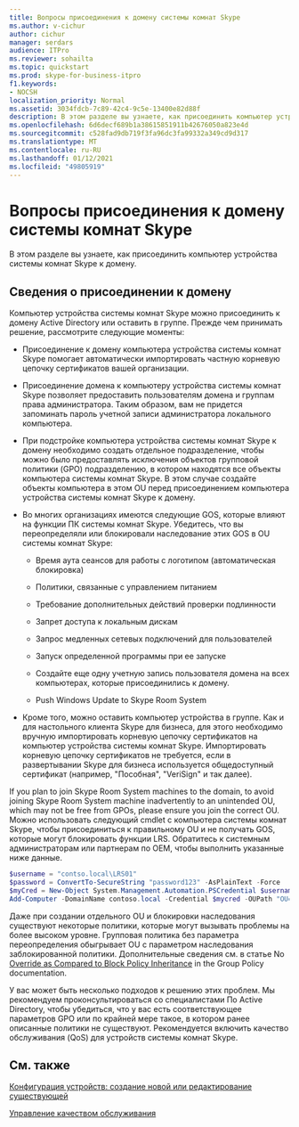 ```yaml
---
title: Вопросы присоединения к домену системы комнат Skype
ms.author: v-cichur
author: cichur
manager: serdars
audience: ITPro
ms.reviewer: sohailta
ms.topic: quickstart
ms.prod: skype-for-business-itpro
f1.keywords:
- NOCSH
localization_priority: Normal
ms.assetid: 3034fdcb-7c89-42c4-9c5e-13400e82d88f
description: В этом разделе вы узнаете, как присоединить компьютер устройства системы комнат Skype к домену.
ms.openlocfilehash: 6d6decf689b1a38615851911b42676050a823e4d
ms.sourcegitcommit: c528fad9db719f3fa96dc3fa99332a349cd9d317
ms.translationtype: MT
ms.contentlocale: ru-RU
ms.lasthandoff: 01/12/2021
ms.locfileid: "49805919"
---
```

# <a name="skype-room-system-domain-joining-considerations"></a>Вопросы присоединения к домену системы комнат Skype
 
В этом разделе вы узнаете, как присоединить компьютер устройства системы комнат Skype к домену.
  
## <a name="domain-joining-considerations"></a>Сведения о присоединении к домену

Компьютер устройства системы комнат Skype можно присоединить к домену Active Directory или оставить в группе. Прежде чем принимать решение, рассмотрите следующие моменты:
  
- Присоединение к домену компьютера устройства системы комнат Skype помогает автоматически импортировать частную корневую цепочку сертификатов вашей организации.
    
- Присоединение домена к компьютеру устройства системы комнат Skype позволяет предоставить пользователям домена и группам права администратора. Таким образом, вам не придется запоминать пароль учетной записи администратора локального компьютера.
    
- При подстройке компьютера устройства системы комнат Skype к домену необходимо создать отдельное подразделение, чтобы можно было предоставлять исключения объектов групповой политики (GPO) подразделению, в котором находятся все объекты компьютера системы комнат Skype. В этом случае создайте объекты компьютера в этом OU перед присоединением компьютера устройства системы комнат Skype к домену.
    
- Во многих организациях имеются следующие GOS, которые влияют на функции ПК системы комнат Skype. Убедитесь, что вы переопределяли или блокировали наследование этих GOS в OU системы комнат Skype: 
    
  - Время аута сеансов для работы с логотипом (автоматическая блокировка)
    
  - Политики, связанные с управлением питанием
    
  - Требование дополнительных действий проверки подлинности
    
  - Запрет доступа к локальным дискам
    
  - Запрос медленных сетевых подключений для пользователей
    
  - Запуск определенной программы при ее запуске
    
  - Создайте еще одну учетную запись пользователя домена на всех компьютерах, которые присоединились к домену.
    
  - Push Windows Update to Skype Room System
    
- Кроме того, можно оставить компьютер устройства в группе. Как и для настольного клиента Skype для бизнеса, для этого необходимо вручную импортировать корневую цепочку сертификатов на компьютер устройства системы комнат Skype. Импортировать корневую цепочку сертификатов не требуется, если в развертывании Skype для бизнеса используется общедоступный сертификат (например, "Пособная", "VeriSign" и так далее). 
    
If you plan to join Skype Room System machines to the domain, to avoid joining Skype Room System machine inadvertently to an unintended OU, which may not be free from GPOs, please ensure you join the correct OU. Можно использовать следующий cmdlet с компьютера системы комнат Skype, чтобы присоединиться к правильному OU и не получать GOS, которые могут блокировать функции LRS. Обратитесь к системным администраторам или партнерам по OEM, чтобы выполнить указанные ниже данные.
  
```powershell
$username = "contso.local\LRS01"
$password = ConvertTo-SecureString "password123" -AsPlainText -Force
$myCred = New-Object System.Management.Automation.PSCredential $username, $password
Add-Computer -DomainName contoso.local -Credential $mycred -OUPath "OU=LyncRoomSystem,OU=Resources,DC=CONTOSO,DC=LOCAL"
```

Даже при создании отдельного OU и блокировки наследования существуют некоторые политики, которые могут вызывать проблемы на более высоком уровне. Групповая политика без параметра переопределения обыгрывает OU с параметром наследования заблокированной политики. Дополнительные сведения см. в статье No [Override as Compared to Block Policy Inheritance](https://docs.microsoft.com/previous-versions/windows/it-pro/windows-2000-server/cc978255(v=technet.10)) in the Group Policy documentation.
  
У вас может быть несколько подходов к решению этих проблем. Мы рекомендуем проконсультироваться со специалистами По Active Directory, чтобы убедиться, что у вас есть соответствующее параметров GPO или по крайней мере такое, в котором ранее описанные политики не существуют. Рекомендуется включить качество обслуживания (QoS) для устройств системы комнат Skype.

## <a name="see-also"></a>См. также
  
[Конфигурация устройств: создание новой или редактирование существующей](../../help-topics/help-lscp/device-configuration-create-new-or-edit-existing.md)

[Управление качеством обслуживания](../../plan-your-deployment/network-requirements/network-requirements.md#managing-quality-of-service)
